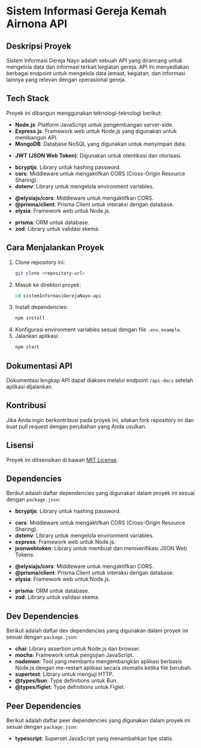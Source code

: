 # Sistem Informasi Gereja Kemah Airnona API

## Deskripsi Proyek
Sistem Informasi Gereja Nayo adalah sebuah API yang dirancang untuk mengelola data dan informasi terkait kegiatan gereja. API ini menyediakan berbagai endpoint untuk mengelola data jemaat, kegiatan, dan informasi lainnya yang relevan dengan operasional gereja.

## Tech Stack
Proyek ini dibangun menggunakan teknologi-teknologi berikut:

- **Node.js**: Platform JavaScript untuk pengembangan server-side.
- **Express.js**: Framework web untuk Node.js yang digunakan untuk membangun API.
- **MongoDB**: Database NoSQL yang digunakan untuk menyimpan data.
<!-- - **Mongoose**: ODM (Object Data Modeling) library untuk MongoDB dan Node.js. -->
- **JWT (JSON Web Token)**: Digunakan untuk otentikasi dan otorisasi.
<!-- - **Docker**: Digunakan untuk containerization aplikasi. -->
<!-- - **Swagger**: Digunakan untuk dokumentasi API. -->
- **bcryptjs**: Library untuk hashing password.
- **cors**: Middleware untuk mengaktifkan CORS (Cross-Origin Resource Sharing).
- **dotenv**: Library untuk mengelola environment variables.
<!-- - **swagger-ui-express**: Middleware untuk menyajikan dokumentasi API menggunakan Swagger UI. -->
- **@elysiajs/cors**: Middleware untuk mengaktifkan CORS.
- **@prisma/client**: Prisma Client untuk interaksi dengan database.
- **elysia**: Framework web untuk Node.js.
<!-- - **figlet**: Library untuk membuat teks ASCII art. -->
- **prisma**: ORM untuk database.
- **zod**: Library untuk validasi skema.

## Cara Menjalankan Proyek
1. Clone repository ini:
    ```bash
    git clone <repository-url>
    ```
2. Masuk ke direktori proyek:
    ```bash
    cd sistemInformasiGerejaNayo-api
    ```
3. Install dependencies:
    ```bash
    npm install
    ```
4. Konfigurasi environment variables sesuai dengan file `.env.example`.
5. Jalankan aplikasi:
    ```bash
    npm start
    ```

## Dokumentasi API
Dokumentasi lengkap API dapat diakses melalui endpoint `/api-docs` setelah aplikasi dijalankan.

## Kontribusi
Jika Anda ingin berkontribusi pada proyek ini, silakan fork repository ini dan buat pull request dengan perubahan yang Anda usulkan.

## Lisensi
Proyek ini dilisensikan di bawah [MIT License](LICENSE).

## Dependencies

Berikut adalah daftar dependencies yang digunakan dalam proyek ini sesuai dengan `package.json`:

- **bcryptjs**: Library untuk hashing password.
<!-- - **body-parser**: Middleware untuk parsing body request. -->
- **cors**: Middleware untuk mengaktifkan CORS (Cross-Origin Resource Sharing).
- **dotenv**: Library untuk mengelola environment variables.
- **express**: Framework web untuk Node.js.
- **jsonwebtoken**: Library untuk membuat dan memverifikasi JSON Web Tokens.
<!-- - **mongoose**: ODM (Object Data Modeling) library untuk MongoDB dan Node.js. -->
<!-- - **morgan**: HTTP request logger middleware untuk Node.js. -->
<!-- - **swagger-ui-express**: Middleware untuk menyajikan dokumentasi API menggunakan Swagger UI. -->
- **@elysiajs/cors**: Middleware untuk mengaktifkan CORS.
- **@prisma/client**: Prisma Client untuk interaksi dengan database.
- **elysia**: Framework web untuk Node.js.
<!-- - **figlet**: Library untuk membuat teks ASCII art. -->
- **prisma**: ORM untuk database.
- **zod**: Library untuk validasi skema.

## Dev Dependencies

Berikut adalah daftar dev dependencies yang digunakan dalam proyek ini sesuai dengan `package.json`:

- **chai**: Library assertion untuk Node.js dan browser.
- **mocha**: Framework untuk pengujian JavaScript.
- **nodemon**: Tool yang membantu mengembangkan aplikasi berbasis Node.js dengan me-restart aplikasi secara otomatis ketika file berubah.
- **supertest**: Library untuk menguji HTTP.
- **@types/bun**: Type definitions untuk Bun.
- **@types/figlet**: Type definitions untuk Figlet.

## Peer Dependencies

Berikut adalah daftar peer dependencies yang digunakan dalam proyek ini sesuai dengan `package.json`:

- **typescript**: Superset JavaScript yang menambahkan tipe statis.